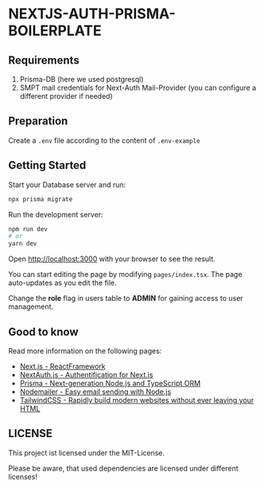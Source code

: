 # NEXTJS-AUTH-PRISMA-BOILERPLATE

## Requirements 

1. Prisma-DB (here we used postgresql)
2. SMPT mail credentials for Next-Auth Mail-Provider (you can configure a different provider if needed)

## Preparation

Create a `.env` file according to the content of `.env-example`

## Getting Started

Start your Database server and run:

```bash
npx prisma migrate
```

Run the development server:

```bash
npm run dev
# or
yarn dev
```

Open [http://localhost:3000](http://localhost:3000) with your browser to see the result.

You can start editing the page by modifying `pages/index.tsx`. The page auto-updates as you edit the file.

Change the **role** flag in users table to **ADMIN** for gaining access to user management.

## Good to know

Read more information on the following pages:

- [Next.js - ReactFramework](https://nextjs.org/)
- [NextAuth.js - Authentification for Next.js](https://next-auth.js.org/)
- [Prisma - Next-generation Node.js and TypeScript ORM](https://www.prisma.io/)
- [Nodemailer - Easy email sending with Node.js](https://nodemailer.com/about/)
- [TailwindCSS - Rapidly build modern websites without ever leaving your HTML](https://tailwindcss.com/)

## LICENSE

This project ist licensed under the MIT-License. 

Please be aware, that used dependencies are licensed under different licenses!